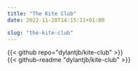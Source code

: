 ```yaml
---
title: "The Kite Club"
date: 2022-11-20T14:15:11+01:00

slug: "the-kite-club"
---
```


{{< github repo="dylantjb/kite-club" >}}
<br>
{{< github-readme "dylantjb/kite-club" >}}
